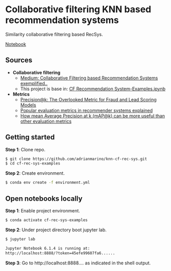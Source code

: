 # Collaborative filtering KNN based recommendation systems

Similarity collaborative filtering based RecSys.

[Notebook](https://github.com/adrianmarino/cf-rec-sys-examples/blob/master/cf_rec_sys_examples.ipynb)

## Sources

* **Collaborative filtering**
    * [Medium: Collaborative Filtering based Recommendation Systems exemplified..](https://towardsdatascience.com/collaborative-filtering-based-recommendation-systems-exemplified-ecbffe1c20b1)
    * This project is base in: [CF Recommendation System-Examples.ipynb](https://github.com/csaluja/JupyterNotebooks-Medium/blob/master/CF%20Recommendation%20System-Examples.ipynb)
* **Metrics**
    * [Precision@k: The Overlooked Metric for Fraud and Lead Scoring Models](https://towardsdatascience.com/precision-k-the-overlooked-metric-for-fraud-and-lead-scoring-models-fabad2893c01)
    * [Popular evaluation metrics in recommender systems explained](https://medium.com/qloo/popular-evaluation-metrics-in-recommender-systems-explained-324ff2fb427d)
    * [How mean Average Precision at k (mAP@k) can be more useful than other evaluation metrics](https://medium.com/@misty.mok/how-mean-average-precision-at-k-map-k-can-be-more-useful-than-other-evaluation-metrics-6881e0ee21a9)

## Getting started

**Step 1**: Clone repo.

```bash
$ git clone https://github.com/adrianmarino/knn-cf-rec-sys.git
$ cd cf-rec-sys-examples
```

**Step 2**: Create environment.

```bash
$ conda env create -f environment.yml
```

## Open notebooks locally

**Step 1**: Enable project environment.

```bash
$ conda activate cf-rec-sys-examples
```

**Step 2**: Under project directory boot jupyter lab.

```bash
$ jupyter lab

Jupyter Notebook 6.1.4 is running at:
http://localhost:8888/?token=45efe99607fa6......
```

**Step 3**: Go to http://localhost:8888.... as indicated in the shell output.
